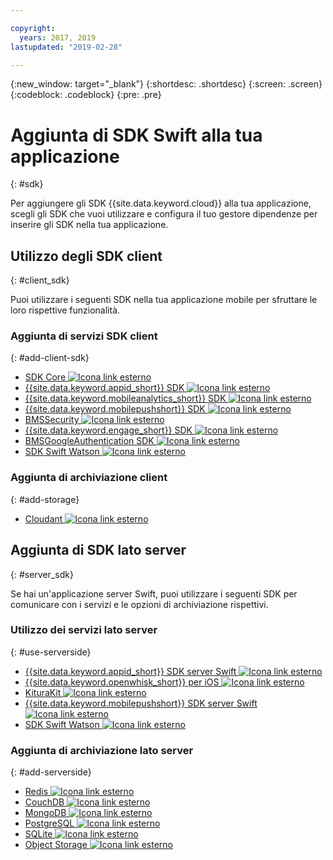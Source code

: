 ```yaml
---

copyright:
  years: 2017, 2019
lastupdated: "2019-02-28"

---
```

{:new_window: target="_blank"}
{:shortdesc: .shortdesc}
{:screen: .screen}
{:codeblock: .codeblock}
{:pre: .pre}

# Aggiunta di SDK Swift alla tua applicazione
{: #sdk}

Per aggiungere gli SDK {{site.data.keyword.cloud}} alla tua applicazione, scegli gli SDK che vuoi utilizzare e configura il tuo gestore dipendenze per inserire gli SDK nella tua applicazione.

## Utilizzo degli SDK client
{: #client_sdk}

Puoi utilizzare i seguenti SDK nella tua applicazione mobile per sfruttare le loro rispettive funzionalità.

### Aggiunta di servizi SDK client
{: #add-client-sdk}

- [SDK Core ![Icona link esterno](../icons/launch-glyph.svg "Icona link esterno")](https://github.com/ibm-bluemix-mobile-services/bms-clientsdk-swift-core)
- [{{site.data.keyword.appid_short}} SDK ![Icona link esterno](../icons/launch-glyph.svg "Icona link esterno")](https://github.com/ibm-cloud-security/appid-clientsdk-swift)
- [{{site.data.keyword.mobileanalytics_short}} SDK ![Icona link esterno](../icons/launch-glyph.svg "Icona link esterno")](https://github.com/ibm-bluemix-mobile-services/bms-clientsdk-swift-analytics)
- [{{site.data.keyword.mobilepushshort}} SDK ![Icona link esterno](../icons/launch-glyph.svg "Icona link esterno")](https://github.com/ibm-bluemix-mobile-services/bms-clientsdk-swift-push)
- [ BMSSecurity ![Icona link esterno](../icons/launch-glyph.svg "Icona link esterno")](https://github.com/ibm-bluemix-mobile-services/bms-clientsdk-swift-security)
- [{{site.data.keyword.engage_short}} SDK ![Icona link esterno](../icons/launch-glyph.svg "Icona link esterno")](https://github.com/ibm-bluemix-mobile-services/bms-clientsdk-swift-applaunch)
- [BMSGoogleAuthentication SDK ![Icona link esterno](../icons/launch-glyph.svg "Icona link esterno")](https://github.com/ibm-bluemix-mobile-services/bms-clientsdk-swift-security-googleauthentication)
- [SDK Swift Watson ![Icona link esterno](../icons/launch-glyph.svg "Icona link esterno")](https://github.com/watson-developer-cloud/swift-sdk)

### Aggiunta di archiviazione client
{: #add-storage}

- [ Cloudant ![Icona link esterno](../icons/launch-glyph.svg "Icona link esterno")](https://github.com/cloudant/swift-cloudant)

## Aggiunta di SDK lato server
{: #server_sdk}

Se hai un'applicazione server Swift, puoi utilizzare i seguenti SDK per comunicare con i servizi e le opzioni di archiviazione rispettivi.

### Utilizzo dei servizi lato server
{: #use-serverside}

- [{{site.data.keyword.appid_short}} SDK server Swift ![Icona link esterno](../icons/launch-glyph.svg "Icona link esterno")](https://github.com/ibm-cloud-security/appid-serversdk-swift)
- [{{site.data.keyword.openwhisk_short}} per iOS ![Icona link esterno](../icons/launch-glyph.svg "Icona link esterno")](https://cloud.ibm.com/openwhisk/learn/ios-sdk)
- [ KituraKit ![Icona link esterno](../icons/launch-glyph.svg "Icona link esterno")](https://github.com/IBM-Swift/KituraKit)
- [{{site.data.keyword.mobilepushshort}} SDK server Swift ![Icona link esterno](../icons/launch-glyph.svg "Icona link esterno")](https://github.com/ibm-bluemix-mobile-services/bms-pushnotifications-serversdk-swift)
- [SDK Swift Watson ![Icona link esterno](../icons/launch-glyph.svg "Icona link esterno")](https://github.com/watson-developer-cloud/swift-sdk)

### Aggiunta di archiviazione lato server
{: #add-serverside}

- [Redis ![Icona link esterno](../icons/launch-glyph.svg "Icona link esterno")](https://github.com/IBM-Swift/Kitura-redis)
- [CouchDB ![Icona link esterno](../icons/launch-glyph.svg "Icona link esterno")](https://github.com/IBM-Swift/Kitura-CouchDB)
- [MongoDB ![Icona link esterno](../icons/launch-glyph.svg "Icona link esterno")](https://github.com/OpenKitten/MongoKitten)
- [PostgreSQL ![Icona link esterno](../icons/launch-glyph.svg "Icona link esterno")](https://github.com/IBM-Swift/Swift-Kuery-PostgreSQL)
- [SQLite ![Icona link esterno](../icons/launch-glyph.svg "Icona link esterno")](https://github.com/IBM-Swift/Swift-Kuery-SQLite)
- [Object Storage ![Icona link esterno](../icons/launch-glyph.svg "Icona link esterno")](https://github.com/ibm-bluemix-mobile-services/bluemix-objectstorage-serversdk-swift)
